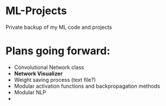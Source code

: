 # ML-Projects
Private backup of my ML code and projects

# Plans going forward:
- Convolutional Network class
- **Network Visualizer**
- Weight saving process (text file?)
- Modular activation functions and backpropagation methods
- Modular NLP
- 